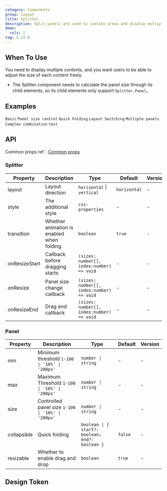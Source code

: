 ```yaml
---
category: Components
group: Layout
title: Splitter
description: Split panels are used to isolate areas and display multiple contents.
demo:
  cols: 2
tag: 5.22.0
---
```


## When To Use

You need to display multiple contents, and you want users to be able to adjust the size of each content freely.

- The Splitter component needs to calculate the panel size through its child elements, so its child elements only support `Splitter.Panel`。

## Examples

<!-- prettier-ignore -->
<code src="./demo/basic.tsx">Basic</code>
<code src="./demo/size.tsx">Panel size control</code>
<code src="./demo/collapsible.tsx">Quick Folding</code>
<code src="./demo/layout.tsx">Layout Switching</code>
<code src="./demo/multiple.tsx">Multiple panels</code>
<code src="./demo/group.tsx">Complex combination</code>
<code src="./demo/debug.tsx" debug>test</code>

## API

Common props ref：[Common props](/docs/react/common-props)

### Splitter

| Property | Description | Type | Default | Version |
| --- | --- | --- | --- | --- |
| layout | Layout direction | `horizontal` \| `vertical` | `horizontal` | - |
| style | The additional style | `css-properties` | - | - |
| transition | Whether animation is enabled when folding | `boolean` | `true` | - |
| onResizeStart | Callback before dragging starts | `(sizes: number[], index:number) => void` | - | - |
| onResize | Panel size change callback | `(sizes: number[], index:number) => void` | - | - |
| onResizeEnd | Drag end callback | `(sizes: number[], index:number) => void` | - | - |

### Panel

| Property | Description | Type | Default | Version |
| --- | --- | --- | --- | --- |
| min | Minimum threshold `1-100 \| '10%' \| '200px'` | `number \| string` | - | - |
| max | Maximum Threshold `1-100 \| '10%' \| '200px'` | `number \| string` | - | - |
| size | Controlled panel size `1-100 \| '10%' \| '200px'` | `number \| string` | - | - |
| collapsible | Quick folding | `boolean \| { start?: boolean; end?: boolean }` | `false` | - |
| resizable | Whether to enable drag and drop | `boolean` | `true` | - |

## Design Token

<ComponentTokenTable component='Splitter'></ComponentTokenTable>
